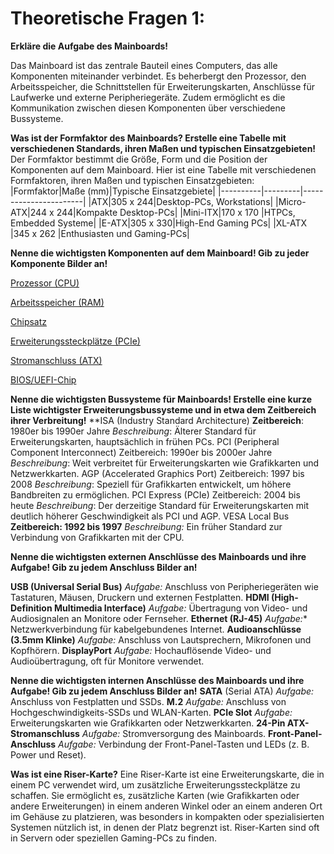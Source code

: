 # Theoretische Fragen 1:

**Erkläre die Aufgabe des Mainboards!**

Das Mainboard ist das zentrale Bauteil eines Computers, das alle Komponenten miteinander verbindet. Es beherbergt den Prozessor, den Arbeitsspeicher, die Schnittstellen für Erweiterungskarten, Anschlüsse für Laufwerke und externe Peripheriegeräte. Zudem ermöglicht es die Kommunikation zwischen diesen Komponenten über verschiedene Bussysteme.

**Was ist der Formfaktor des Mainboards? Erstelle eine Tabelle mit verschiedenen Standards, ihren Maßen und typischen Einsatzgebieten!**
Der Formfaktor bestimmt die Größe, Form und die Position der Komponenten auf dem Mainboard. Hier ist eine Tabelle mit verschiedenen Formfaktoren, ihren Maßen und typischen Einsatzgebieten:
|Formfaktor|Maße (mm)|Typische Einsatzgebiete|
|----------|---------|-----------------------|
|ATX|305 x 244|Desktop-PCs, Workstations|
|Micro-ATX|244 x 244|Kompakte Desktop-PCs|
|Mini-ITX|170 x 170	|HTPCs, Embedded Systeme|
|E-ATX|305 x 330|High-End Gaming PCs|
|XL-ATX	|345 x 262	|Enthusiasten und Gaming-PCs|

**Nenne die wichtigsten Komponenten auf dem Mainboard! Gib zu jeder Komponente Bilder an!**

[Prozessor (CPU)](Bilder_Infobase/image-1.png)

[Arbeitsspeicher (RAM)](Bilder_Infobase/image.png)

[Chipsatz](Bilder_Infobase/image-2.png)

[Erweiterungssteckplätze (PCIe)](Bilder_Infobase/image-3.png)

[Stromanschluss (ATX)](Bilder_Infobase/image.png)

[BIOS/UEFI-Chip](Bilder_Infobase/image-4.png)

**Nenne die wichtigsten Bussysteme für Mainboards! Erstelle eine kurze Liste wichtigster Erweiterungsbussysteme und in etwa dem Zeitbereich ihrer Verbreitung!**
**ISA (Industry Standard Architecture)
**Zeitbereich**: 1980er bis 1990er Jahre
*Beschreibung*: Älterer Standard für Erweiterungskarten, hauptsächlich in frühen PCs.
PCI (Peripheral Component Interconnect)
Zeitbereich: 1990er bis 2000er Jahre
*Beschreibung*: Weit verbreitet für Erweiterungskarten wie Grafikkarten und Netzwerkkarten.
AGP (Accelerated Graphics Port)
Zeitbereich: 1997 bis 2008
*Beschreibung*: Speziell für Grafikkarten entwickelt, um höhere Bandbreiten zu ermöglichen.
PCI Express (PCIe)
Zeitbereich: 2004 bis heute
*Beschreibung*: Der derzeitige Standard für Erweiterungskarten mit deutlich höherer Geschwindigkeit als PCI und AGP.
VESA Local Bus
**Zeitbereich: 1992 bis 1997**
*Beschreibung:* Ein früher Standard zur Verbindung von Grafikkarten mit der CPU.

**Nenne die wichtigsten externen Anschlüsse des Mainboards und ihre Aufgabe! Gib zu jedem Anschluss Bilder an!**

**USB (Universal Serial Bus)**
*Aufgabe:* Anschluss von Peripheriegeräten wie Tastaturen, Mäusen, Druckern und externen Festplatten.
**HDMI (High-Definition Multimedia Interface)**
*Aufgabe:* Übertragung von Video- und Audiosignalen an Monitore oder Fernseher.
**Ethernet (RJ-45)**
*Aufgabe:** Netzwerkverbindung für kabelgebundenes Internet.
**Audioanschlüsse (3.5mm Klinke)**
*Aufgabe:* Anschluss von Lautsprechern, Mikrofonen und Kopfhörern.
**DisplayPort**
*Aufgabe:* Hochauflösende Video- und Audioübertragung, oft für Monitore verwendet.

**Nenne die wichtigsten internen Anschlüsse des Mainboards und ihre Aufgabe! Gib zu jedem Anschluss Bilder an!**
**SATA** (Serial ATA)
*Aufgabe:* Anschluss von Festplatten und SSDs.
**M.2**
*Aufgabe:* Anschluss von Hochgeschwindigkeits-SSDs und WLAN-Karten.
**PCIe Slot**
*Aufgabe:* Erweiterungskarten wie Grafikkarten oder Netzwerkkarten.
**24-Pin ATX-Stromanschluss**
*Aufgabe:* Stromversorgung des Mainboards.
**Front-Panel-Anschluss**
*Aufgabe:* Verbindung der Front-Panel-Tasten und LEDs (z. B. Power und Reset).

**Was ist eine Riser-Karte?**
Eine Riser-Karte ist eine Erweiterungskarte, die in einem PC verwendet wird, um zusätzliche Erweiterungssteckplätze zu schaffen. Sie ermöglicht es, zusätzliche Karten (wie Grafikkarten oder andere Erweiterungen) in einem anderen Winkel oder an einem anderen Ort im Gehäuse zu platzieren, was besonders in kompakten oder spezialisierten Systemen nützlich ist, in denen der Platz begrenzt ist. Riser-Karten sind oft in Servern oder speziellen Gaming-PCs zu finden.
